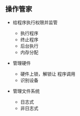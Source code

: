 ## 操作管家

- 给程序执行权限并监管
  - 执行程序
  - 终止程序 
  - 后台执行
  - 内存分配

- 管理硬件
  - 硬件上锁，解锁让 程序调用
  - 识别设备


-  管理文件系统
   - 日志式
   - 非日志式

